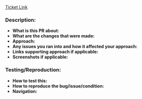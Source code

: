 [Ticket Link](URL)

### Description:
<!-- Add all that is relevant to this PR from list bellow -->
*  **What is this PR about:**
*  **What are the changes that were made:**
*  **Approach:**
*  **Any issues you ran into and how it affected your approach:**
*  **Links supporting approach if applicable:**
*  **Screenshots if applicable:**

### Testing/Reproduction:
<!-- Add all that is relevant to this PR from list bellow -->
*  **How to test this:**
*  **How to reproduce the bug/issue/condition:**
*  **Navigation:**
